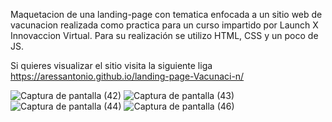 Maquetacion de una landing-page
con tematica enfocada a un sitio web de vacunacion realizada como practica para un curso impartido por Launch X Innovaccion Virtual.
Para su realización se utilizo HTML, CSS y un poco de JS.

Si quieres visualizar el sitio visita la siguiente liga  https://aressantonio.github.io/landing-page-Vacunaci-n/


![Captura de pantalla (42)](https://user-images.githubusercontent.com/99376135/206038761-1a8b4817-e5da-4ff6-a436-116d168f3d0d.png)
![Captura de pantalla (43)](https://user-images.githubusercontent.com/99376135/206038847-ea865ca1-e180-4e38-8143-315c80b97a24.png)
![Captura de pantalla (44)](https://user-images.githubusercontent.com/99376135/206038870-ad23f9d9-1956-4ef3-b9c0-6053dd9c4e34.png)
![Captura de pantalla (46)](https://user-images.githubusercontent.com/99376135/206038944-f190105a-770d-494f-8bb3-3bd19e6445dd.png)
